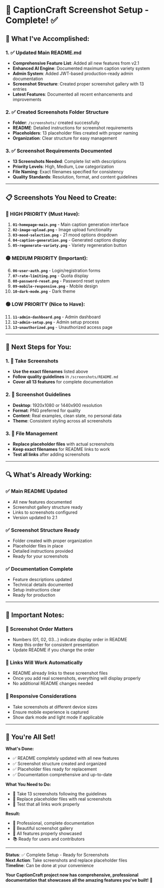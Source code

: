 # 📸 CaptionCraft Screenshot Setup - Complete! ✅

## 🎉 **What I've Accomplished:**

### **1. ✅ Updated Main README.md**
- **Comprehensive Feature List**: Added all new features from v2.1
- **Enhanced AI Engine**: Documented maximum caption variety system
- **Admin System**: Added JWT-based production-ready admin documentation
- **Screenshot Structure**: Created proper screenshot gallery with 13 entries
- **Latest Features**: Documented all recent enhancements and improvements

### **2. ✅ Created Screenshots Folder Structure**
- **Folder**: `/screenshots/` created successfully
- **README**: Detailed instructions for screenshot requirements
- **Placeholders**: 13 placeholder files created with proper naming
- **Organization**: Clear structure for easy management

### **3. ✅ Screenshot Requirements Documented**
- **13 Screenshots Needed**: Complete list with descriptions
- **Priority Levels**: High, Medium, Low categorization
- **File Naming**: Exact filenames specified for consistency
- **Quality Standards**: Resolution, format, and content guidelines

---

## 📋 **Screenshots You Need to Create:**

### **🔴 HIGH PRIORITY (Must Have):**
1. **`01-homepage-main.png`** - Main caption generation interface
2. **`02-image-upload.png`** - Image upload functionality
3. **`03-mood-selection.png`** - 21 mood options dropdown
4. **`04-caption-generation.png`** - Generated captions display
5. **`05-regenerate-variety.png`** - Variety regeneration button

### **🟡 MEDIUM PRIORITY (Important):**
6. **`06-user-auth.png`** - Login/registration forms
7. **`07-rate-limiting.png`** - Quota display
8. **`08-password-reset.png`** - Password reset system
9. **`09-mobile-responsive.png`** - Mobile design
10. **`10-dark-mode.png`** - Dark theme

### **🟢 LOW PRIORITY (Nice to Have):**
11. **`11-admin-dashboard.png`** - Admin dashboard
12. **`12-admin-setup.png`** - Admin setup process
13. **`13-unauthorized.png`** - Unauthorized access page

---

## 🚀 **Next Steps for You:**

### **1. 📸 Take Screenshots**
- **Use the exact filenames** listed above
- **Follow quality guidelines** in `/screenshots/README.md`
- **Cover all 13 features** for complete documentation

### **2. 🎯 Screenshot Guidelines**
- **Desktop**: 1920x1080 or 1440x900 resolution
- **Format**: PNG preferred for quality
- **Content**: Real examples, clean state, no personal data
- **Theme**: Consistent styling across all screenshots

### **3. 📁 File Management**
- **Replace placeholder files** with actual screenshots
- **Keep exact filenames** for README links to work
- **Test all links** after adding screenshots

---

## 🔍 **What's Already Working:**

### **✅ Main README Updated**
- All new features documented
- Screenshot gallery structure ready
- Links to screenshots configured
- Version updated to 2.1

### **✅ Screenshot Structure Ready**
- Folder created with proper organization
- Placeholder files in place
- Detailed instructions provided
- Ready for your screenshots

### **✅ Documentation Complete**
- Feature descriptions updated
- Technical details documented
- Setup instructions clear
- Ready for production

---

## 📝 **Important Notes:**

### **🎯 Screenshot Order Matters**
- Numbers (01, 02, 03...) indicate display order in README
- Keep this order for consistent presentation
- Update README if you change the order

### **🔗 Links Will Work Automatically**
- README already links to these screenshot files
- Once you add real screenshots, everything will display properly
- No additional README changes needed

### **📱 Responsive Considerations**
- Take screenshots at different device sizes
- Ensure mobile experience is captured
- Show dark mode and light mode if applicable

---

## 🎉 **You're All Set!**

**What's Done:**
- ✅ README completely updated with all new features
- ✅ Screenshot structure created and organized
- ✅ Placeholder files ready for replacement
- ✅ Documentation comprehensive and up-to-date

**What You Need to Do:**
- 📸 Take 13 screenshots following the guidelines
- 📁 Replace placeholder files with real screenshots
- 🧪 Test that all links work properly

**Result:**
- 🚀 Professional, complete documentation
- 📸 Beautiful screenshot gallery
- 🎯 All features properly showcased
- 📚 Ready for users and contributors

---

**Status**: ✅ Complete Setup - Ready for Screenshots  
**Next Action**: Take screenshots and replace placeholder files  
**Timeline**: Can be done at your convenience  

**Your CaptionCraft project now has comprehensive, professional documentation that showcases all the amazing features you've built!** 🎉

